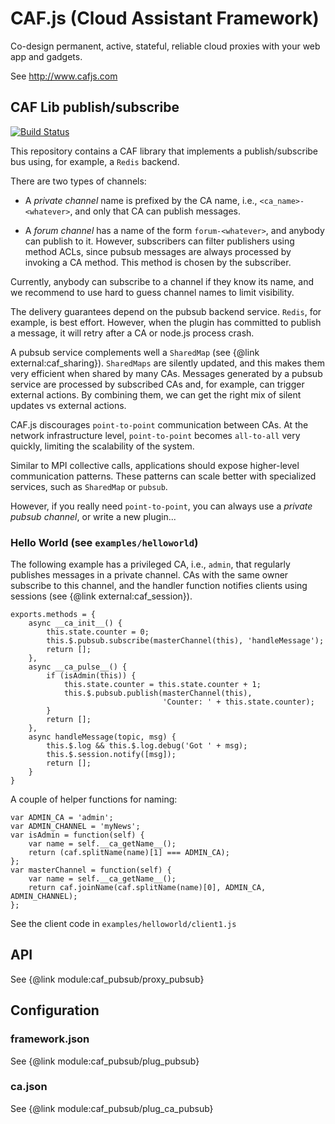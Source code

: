 # CAF.js (Cloud Assistant Framework)

Co-design permanent, active, stateful, reliable cloud proxies with your web app and gadgets.

See http://www.cafjs.com

## CAF Lib publish/subscribe

[![Build Status](http://ci.cafjs.com/api/badges/cafjs/caf_pubsub/status.svg)](http://ci.cafjs.com/cafjs/caf_pubsub)

This repository contains a CAF library that implements a publish/subscribe bus using, for example, a `Redis` backend.

There are two types of channels:

 * A *private channel* name is prefixed by the CA name, i.e., `<ca_name>-<whatever>`, and only that CA can publish messages.

 * A *forum channel* has a name of the form `forum-<whatever>`, and anybody can publish to it. However, subscribers can filter publishers using method ACLs, since pubsub messages are always processed by invoking a CA method. This method is chosen by the subscriber.

Currently, anybody can subscribe to a channel if they know its name, and we recommend to use hard to guess channel names to limit visibility.

The delivery guarantees depend on the pubsub backend service. `Redis`, for example, is best effort. However, when the plugin has committed to publish a message, it will retry after a CA or node.js process crash.

A pubsub service complements well a `SharedMap` (see {@link external:caf_sharing}). `SharedMaps` are silently updated, and this makes them very efficient when shared by many CAs. Messages generated by a pubsub service are processed by subscribed CAs and, for example, can trigger external actions. By combining them, we can get the right mix of silent updates vs external actions.

CAF.js discourages `point-to-point` communication between CAs. At the network infrastructure level, `point-to-point` becomes `all-to-all` very quickly, limiting the scalability of the system.

Similar to MPI collective calls, applications should expose higher-level communication patterns. These patterns can scale better with specialized services, such as `SharedMap` or `pubsub`.

However, if you really need `point-to-point`, you can always use a *private pubsub channel*, or write a new plugin...

### Hello World (see `examples/helloworld`)

The following example has a privileged CA, i.e., `admin`, that regularly publishes messages in a private channel. CAs with the same owner subscribe to this channel, and the handler function notifies clients using sessions (see {@link external:caf_session}).

```
exports.methods = {
    async __ca_init__() {
        this.state.counter = 0;
        this.$.pubsub.subscribe(masterChannel(this), 'handleMessage');
        return [];
    },
    async __ca_pulse__() {
        if (isAdmin(this)) {
            this.state.counter = this.state.counter + 1;
            this.$.pubsub.publish(masterChannel(this),
                                  'Counter: ' + this.state.counter);
        }
        return [];
    },
    async handleMessage(topic, msg) {
        this.$.log && this.$.log.debug('Got ' + msg);
        this.$.session.notify([msg]);
        return [];
    }
}
```

A couple of helper functions for naming:

```
var ADMIN_CA = 'admin';
var ADMIN_CHANNEL = 'myNews';
var isAdmin = function(self) {
    var name = self.__ca_getName__();
    return (caf.splitName(name)[1] === ADMIN_CA);
};
var masterChannel = function(self) {
    var name = self.__ca_getName__();
    return caf.joinName(caf.splitName(name)[0], ADMIN_CA, ADMIN_CHANNEL);
};
```

See the client code in `examples/helloworld/client1.js`

## API

See {@link module:caf_pubsub/proxy_pubsub}

## Configuration

### framework.json

See {@link module:caf_pubsub/plug_pubsub}

### ca.json

See {@link module:caf_pubsub/plug_ca_pubsub}
